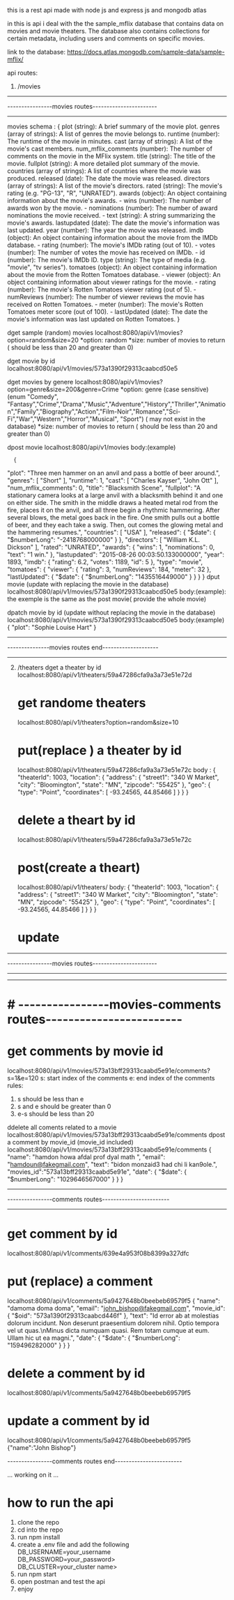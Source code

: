 this is a rest api made with node js and express js and mongodb atlas

in this is api i deal with the the sample_mflix database that contains data on movies and movie theaters. The database also contains collections for certain metadata, including users and comments on specific movies.

link to the database: https://docs.atlas.mongodb.com/sample-data/sample-mflix/

api routes:

1. /movies

---

----------------movies routes-----------------------

---

movies schema :
{
plot (string): A brief summary of the movie plot.
genres (array of strings): A list of genres the movie belongs to.
runtime (number): The runtime of the movie in minutes.
cast (array of strings): A list of the movie's cast members.
num_mflix_comments (number): The number of comments on the movie in the MFlix system.
title (string): The title of the movie.
fullplot (string): A more detailed plot summary of the movie.
countries (array of strings): A list of countries where the movie was produced.
released (date): The date the movie was released.
directors (array of strings): A list of the movie's directors.
rated (string): The movie's rating (e.g. "PG-13", "R", "UNRATED").
awards (object): An object containing information about the movie's awards. - wins (number): The number of awards won by the movie. - nominations (number): The number of award nominations the movie received. - text (string): A string summarizing the movie's awards.
lastupdated (date): The date the movie's information was last updated.
year (number): The year the movie was released.
imdb (object): An object containing information about the movie from the IMDb database. - rating (number): The movie's IMDb rating (out of 10). - votes (number): The number of votes the movie has received on IMDb. - id (number): The movie's IMDb ID.
type (string): The type of media (e.g. "movie", "tv series").
tomatoes (object): An object containing information about the movie from the Rotten Tomatoes database. - viewer (object): An object containing information about viewer ratings for the movie. - rating (number): The movie's Rotten Tomatoes viewer rating (out of 5). - numReviews (number): The number of viewer reviews the movie has received on Rotten Tomatoes. - meter (number): The movie's Rotten Tomatoes meter score (out of 100). - lastUpdated (date): The date the movie's information was last updated on Rotten Tomatoes.
}

dget sample (random) movies
localhost:8080/api/v1/movies?option=random&size=20
*option: random
*size: number of movies to return ( should be less than 20 and greater than 0)

dget movie by id
localhost:8080/api/v1/movies/573a1390f29313caabcd50e5

dget movies by genere
localhost:8080/api/v1/movies?option=genre&size=200&genre=Crime
*option: genre (case sensitive) (enum "Comedy", "Fantasy","Crime","Drama","Music","Adventure","History","Thriller","Animation","Family","Biography","Action","Film-Noir","Romance","Sci-Fi","War","Western","Horror","Musical", "Sport") ( may not exist in the database)
*size: number of movies to return ( should be less than 20 and greater than 0)

dpost movie
localhost:8080/api/v1/movies
body:(example)

      {

"plot": "Three men hammer on an anvil and pass a bottle of beer around.",
"genres": [
"Short"
],
"runtime": 1,
"cast": [
"Charles Kayser",
"John Ott"
],
"num_mflix_comments": 0,
"title": "Blacksmith Scene",
"fullplot": "A stationary camera looks at a large anvil with a blacksmith behind it and one on either side. The smith in the middle draws a heated metal rod from the fire, places it on the anvil, and all three begin a rhythmic hammering. After several blows, the metal goes back in the fire. One smith pulls out a bottle of beer, and they each take a swig. Then, out comes the glowing metal and the hammering resumes.",
"countries": [
"USA"
],
"released": {
"$date": {
      "$numberLong": "-2418768000000"
}
},
"directors": [
"William K.L. Dickson"
],
"rated": "UNRATED",
"awards": {
"wins": 1,
"nominations": 0,
"text": "1 win."
},
"lastupdated": "2015-08-26 00:03:50.133000000",
"year": 1893,
"imdb": {
"rating": 6.2,
"votes": 1189,
"id": 5
},
"type": "movie",
"tomatoes": {
"viewer": {
"rating": 3,
"numReviews": 184,
"meter": 32
},
"lastUpdated": {
"$date": {
        "$numberLong": "1435516449000"
}
}
}
}
dput movie (update with replacing the movie in the database)
localhost:8080/api/v1/movies/573a1390f29313caabcd50e5
body:(example): the exemple is the same as the post movie( provide the whole movie)

dpatch movie by id (update without replacing the movie in the database)
localhost:8080/api/v1/movies/573a1390f29313caabcd50e5
body:(example)
{
"plot": "Sophie Louise Hart"
}

---

---------------movies routes end--------------------

---

2. /theaters
   dget a theater by id
   localhost:8080/api/v1/theaters/59a47286cfa9a3a73e51e72d

   # get randome theaters

   localhost:8080/api/v1/theaters?option=random&size=10

   # put(replace ) a theater by id

   localhost:8080/api/v1/theaters/59a47286cfa9a3a73e51e72c
   body :
   {
   "theaterId": 1003,
   "location": {
   "address": {
   "street1": "340 W Market",
   "city": "Bloomington",
   "state": "MN",
   "zipcode": "55425"
   },
   "geo": {
   "type": "Point",
   "coordinates": [
   -93.24565,
   44.85466
   ]
   }
   }
   }

   # delete a theart by id

   localhost:8080/api/v1/theaters/59a47286cfa9a3a73e51e72c

   # post(create a theart)

   localhost:8080/api/v1/theaters/
   body:
   {
   "theaterId": 1003,
   "location": {
   "address": {
   "street1": "340 W Market",
   "city": "Bloomington",
   "state": "MN",
   "zipcode": "55425"
   },
   "geo": {
   "type": "Point",
   "coordinates": [
   -93.24565,
   44.85466
   ]
   }
   }
   }

   # update

---

----------------movies routes-----------------------

---

---

# # ----------------movies-comments routes------------------------

# get comments by movie id

localhost:8080/api/v1/movies/573a13bff29313caabd5e91e/comments?s=1&e=120
s: start index of the comments
e: end index of the comments
rules:

1. s should be less than e
2. s and e should be greater than 0
3. e-s should be less than 20

ddelete all coments related to a movie
localhost:8080/api/v1/movies/573a13bff29313caabd5e91e/comments
dpost a comment by movie_id (movie_id included)
localhost:8080/api/v1/movies/573a13bff29313caabd5e91e/comments
{
"name": "hamdon howa afdal prof dyal math ",
"email": "hamdoun@fakegmail.com",
"text": "bidon monzaid3 had chi li kan9ole.",
"movies_id":"573a13bff29313caabd5e91e",
"date": {
"$date": {
      "$numberLong": "1029646567000"
}
}
}

---

----------------comments routes------------------------

---

# get comment by id

localhost:8080/api/v1/comments/639e4a953f08b8399a327dfc

# put (replace) a comment

localhost:8080/api/v1/comments/5a9427648b0beebeb69579f5
{
"name": "damoma doma doma",
"email": "john_bishop@fakegmail.com",
"movie_id": {
"$oid": "573a1390f29313caabcd446f"
  },
  "text": "Id error ab at molestias dolorum incidunt. Non deserunt praesentium dolorem nihil. Optio tempora vel ut quas.\nMinus dicta numquam quasi. Rem totam cumque at eum. Ullam hic ut ea magni.",
  "date": {
    "$date": {
"$numberLong": "159496282000"
}
}
}

# delete a comment by id

localhost:8080/api/v1/comments/5a9427648b0beebeb69579f5

# update a comment by id

localhost:8080/api/v1/comments/5a9427648b0beebeb69579f5
{"name":"John Bishop"}

----------------comments routes end------------------------

... working on it ...

# how to run the api

1. clone the repo
2. cd into the repo
3. run npm install
4. create a .env file and add the following<br/>
   DB_USERNAME=your_username<br/>
   DB_PASSWORD=your_password><br/>
   DB_CLUSTER=your_cluster name><br/>
5. run npm start
6. open postman and test the api
7. enjoy
